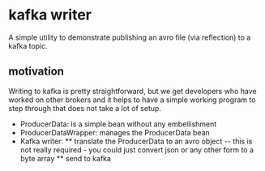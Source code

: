 # kafka writer
A simple utility to demonstrate publishing an avro file (via reflection) to a kafka topic.

## motivation
Writing to kafka is pretty straightforward, but we get developers who have worked on other brokers and it helps to have a simple working program to step through that does not take a lot of setup.

* ProducerData: is a simple bean without any embellishment
* ProducerDataWrapper:  manages the ProducerData bean
* Kafka writer: 
** translate the ProducerData to an avro object -- this is not really required - you could just convert json or any other form to a byte array 
** send to kafka 


